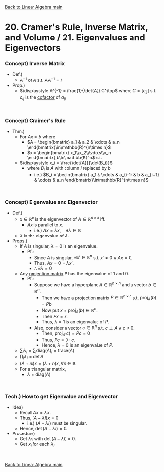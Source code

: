 [Back to Linear Algebra main](../../main.md)

# 20. Cramer's Rule, Inverse Matrix, and Volume / 21. Eigenvalues and Eigenvectors
### Concept) Inverse Matrix
- Def.)
  - $`A^{-1}`$ of $`A`$ s.t. $`AA^{-1} = I`$
- Prop.)
  - $`\displaystyle A^{-1} = \frac{1}{\det{A}} C^\top`$  where $`C = [c_{ij}]`$ s.t. $`c_{ij}`$ is the [cofactor](1819.md#concept-cofactors) of $`a_{ij}`$

<br>

### Concept) Craimer's Rule
- Thm.)
  - For $`Ax = b`$ where
    - $`A = \begin{bmatrix} a_1 & a_2 & \cdots & a_n \end{bmatrix}\in\mathbb{R}^{n\times n}`$
    - $`x = \begin{bmatrix} x_1\\x_2\\\vdots\\x_n \end{bmatrix},b\in\mathbb{R}^n`$ s.t. 
  - $`\displaystyle x_i = \frac{\det{A}}{\det{B_i}}`$ 
    - where $`B_i`$ is $`A`$ with column $`i`$ replaced by $`b`$
      - i.e.) $`B_i = \begin{bmatrix} a_1 & \cdots & a_{i-1} & b & a_{i+1} & \cdots & a_n \end{bmatrix}\in\mathbb{R}^{n\times n}`$

<br>

### Concept) Eigenvalue and Eigenvector
- Def.)
  - $`x\in\mathbb{R}^n`$ is the eigenvector of $`A\in\mathbb{R}^{n\times n}`$ iff.
    - $`Ax`$ is parallel to $`x`$.
      - i.e.) $`Ax = \lambda x, \quad \exists\lambda\in\mathbb{R}`$
  - $`\lambda`$ is the eigenvalue of $`A`$.
- Props.)
  - If $`A`$ is singular, $`\lambda = 0`$ is an eigenvalue.
    - Pf.)
      - Since $`A`$ is singular, $`\exists x'\in\mathbb{R}^n`$ s.t. $`x'\ne 0 \wedge Ax = 0`$.
      - Thus, $`Ax = 0 = \lambda x'`$.
      - $`\therefore \exists\lambda = 0`$
  - Any [projection matrix](1415.md#concept-projection-matrix-on-r2) $`P`$ has the eigenvalue of 1 and 0.
    - Pf.)
      - Suppose we have a hyperplane $`A\in\mathbb{R}^{n\times n}`$ and a vector $`b\in\mathbb{R}^n`$.
        - Then we have a projection matrix $`P\in\mathbb{R}^{n\times n}`$ s.t. $`\text{proj}_A(b) = Pb`$
        - Now put $`x = \text{proj}_A(b)\in\mathbb{R}^n`$.
        - Then $`Px = x`$.
        - Thus, $`\lambda = 1`$ is an eigenvalue of $`P`$.
      - Also, consider a vector $`c\in\mathbb{R}^n`$ s.t. $`c\perp A \wedge c\ne 0`$.
        - Then, $`\text{proj}_A(c) = Pc = 0`$
        - Thus, $`Pc = 0\cdot c`$.
        - Hence, $`\lambda = 0`$ is an eigenvalue of $`P`$. 
  - $`\displaystyle\sum_i \lambda_i = \sum_i \text{diag}(A)_i = \text{trace}(A)`$
  - $`\displaystyle\prod_i \lambda_i = \det A`$
  - $`(A+nI)x = (\lambda + n)x, \forall n\in\mathbb{R}`$
  - For a triangular matrix, 
    - $`\lambda = \text{diag}(A)`$

<br>

### Tech.) How to get Eigenvalue and Eigenvector
- Idea)
  - Recall $`Ax = \lambda x`$.
  - Thus, $`(A-\lambda I)x = 0`$
    - i.e.) $`(A-\lambda I)`$ must be singular.
  - Hence, $`\det(A-\lambda I) = 0`$.
- Procedure)
  - Get $`\lambda`$s with $`\det(A-\lambda I) = 0`$.
  - Get $`x_i`$ for each $`\lambda_i`$ 



<br>

[Back to Linear Algebra main](../../main.md)